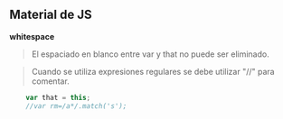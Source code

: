 ## Material de JS

**whitespace**

> El espaciado en blanco entre var y that no puede ser eliminado.

>  Cuando se utiliza expresiones regulares se debe utilizar "//" para comentar.

```javascript
	var that = this;
	//var rm=/a*/.match('s'); 
```

> 